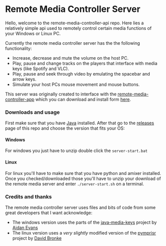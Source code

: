 # Remote Media Controller Server

Hello, welcome to the remote-media-controller-api repo. Here lies a relatively simple api used to remotely control certain media functions of your Windows or Linux PC.

Currently the remote media controller server has the the following functionality:

* Increase, decrease and mute the volume on the host PC.
* Play, pause and change tracks on the players that interface with media keys (like Spotify and VLC).
* Play, pause and seek through video by emulating the spacebar and arrow keys.
* Simulate your host PCs mouse movement and mouse buttons.

This server was originally created to interface with the [remote-media-controller-app](https://github.com/bdemg/remote-media-controller-app) which you can download and install form [here](https://play.google.com/store/apps/details?id=controller.media.com.jorge.remote_media_controller).

### Downloads and usage

First make sure that you have [Java](https://java.com/en/download/help/download_options.xml) installed. After that go to the [releases](https://github.com/bdemg/remote-media-controller-api/releases) page of this repo and choose the version that fits your OS:

#### Windows

For windows you just have to unzip double click the `server-start.bat`

#### Linux

For linux you'll have to make sure that you have python and amixer installed. Once you checked/downloaded those you'll have to unzip your download of the remote media server and enter `./server-start.sh` on a terminal. 

### Credits and thanks

The remote media controller server uses files and bits of code from some great developers that I want acknowledge:
* The windows version uses the parts of the [java-media-keys](https://github.com/nsnave/java-media-keys) project by [Aidan Evans](https://github.com/nsnave)
* The linux version uses a *very slightly* modified version of the [pymprisr](https://bitbucket.org/whitelynx/pymprisr/src/default/) project by [David Bronke](https://bitbucket.org/%7Bc4e753d5-fec0-4210-a96a-0876ffd92a09%7D/)
